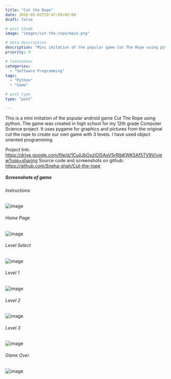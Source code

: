 ```yaml
---
title: "Cut the Rope"
date: 2016-05-02T19:47:09+02:00
draft: false

# post thumb
image: "images/cut-the-rope/main.png"

# meta description
description: "Mini imitation of the popular game Cut The Rope using python"
priority: 9

# taxonomies
categories: 
  - "Software Programming"
tags:
  - "Python"
  - "Game"

# post type
type: "post"

---
```


This is a mini imitation of the popular android game Cut The Rope using python. The game was created in high school for my 12th grade Computer Science project. It uses pygame for graphics and pictures from the original cut the rope to create our own game with 3 levels. I have used object oriented programming.

Project link: https://drive.google.com/file/d/1CuilJbOxzlOl5AoV5rRIbKWK5Af5TV9V/view?usp=sharing
Source code and screenshots on github: https://github.com/Sneha-shah/Cut-the-rope

##### Screenshots of game
###### Instructions
![image](../../images/cut-the-rope/instructions.png")
###### Home Page
![image](../../images/cut-the-rope/main.png")
###### Level Select
![image](../../images/cut-the-rope/level-select.png")
###### Level 1
![image](../../images/cut-the-rope/level1.png")
###### Level 2
![image](../../images/cut-the-rope/level2.png")
###### Level 3
![image](../../images/cut-the-rope/level3.png")
###### Game Over
![image](../../images/cut-the-rope/game-over.png")

